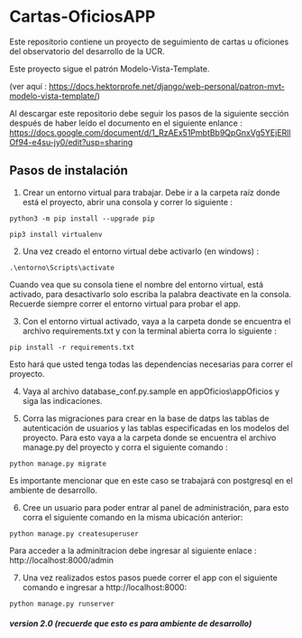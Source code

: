 # Cartas-OficiosAPP
Este repositorio contiene un proyecto de seguimiento de cartas u oficiones del observatorio del desarrollo de la UCR.

Este proyecto sigue el patrón Modelo-Vista-Template.

(ver aquí : https://docs.hektorprofe.net/django/web-personal/patron-mvt-modelo-vista-template/)

Al descargar este repositorio debe seguir los pasos de la siguiente sección después de haber leído el documento en el siguiente enlance : https://docs.google.com/document/d/1_RzAEx51PmbtBb9QpGnxVg5YEjERllOf94-e4su-jy0/edit?usp=sharing


## Pasos de instalación

1. Crear un entorno virtual para trabajar. Debe ir a la carpeta raíz donde está el proyecto, abrir una consola y correr lo siguiente : 
```
python3 -m pip install --upgrade pip
```
```
pip3 install virtualenv
```

2. Una vez creado el entorno virtual debe activarlo (en windows) :
```
.\entorno\Scripts\activate
```
Cuando vea que su consola tiene el nombre del entorno virtual, está activado, para desactivarlo solo escriba la palabra deactivate en la consola. Recuerde siempre correr el entorno virtual para probar el app.

3. Con el entorno virtual activado, vaya a la carpeta donde se encuentra el archivo requirements.txt y con la terminal abierta corra lo siguiente :
```
pip install -r requirements.txt
```

Esto hará que usted tenga todas las dependencias necesarias para correr el proyecto.

4. Vaya al archivo database_conf.py.sample en appOficios\appOficios y siga las indicaciones.

5. Corra las migraciones para crear en la base de datps las tablas de autenticación de usuarios y las tablas especificadas en los modelos del proyecto. Para esto vaya a la carpeta donde se encuentra el archivo manage.py del proyecto y corra el siguiente comando : 
```
python manage.py migrate
```
Es importante mencionar que en este caso se trabajará con postgresql en el ambiente de desarrollo.

6. Cree un usuario para poder entrar al panel de administración, para esto corra el siguiente comando en la misma ubicación anterior:
```
python manage.py createsuperuser
```

Para acceder a la adminitracion debe ingresar al siguiente enlace : http://localhost:8000/admin

7. Una vez realizados estos pasos puede correr el app con el siguiente comando e ingresar a http://localhost:8000:
```
python manage.py runserver
```

##### version 2.0 (recuerde que esto es para ambiente de desarrollo)
